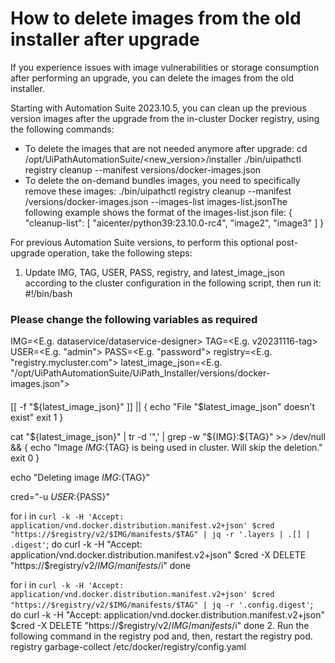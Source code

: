 ﻿# How to delete images from the old installer after upgrade

If you experience issues with image vulnerabilities or storage consumption after performing an upgrade, you can delete the images from the old installer.

Starting with Automation Suite 2023.10.5, you can clean up the previous version images after the upgrade from the in-cluster Docker registry, using the following commands:

* To delete the images that are not needed anymore after upgrade: cd /opt/UiPathAutomationSuite/<new_version>/installer
./bin/uipathctl registry cleanup --manifest versions/docker-images.json
* To delete the on-demand bundles images, you need to specifically remove these images: ./bin/uipathctl registry cleanup --manifest /versions/docker-images.json --images-list images-list.jsonThe following example shows the format of the images-list.json file: {
    "cleanup-list": [
        "aicenter/python39:23.10.0-rc4",
        "image2",
        "image3"
    ]
}

For previous Automation Suite versions, to perform this optional post-upgrade operation, take the following steps:

1. Update IMG, TAG, USER, PASS, registry, and latest_image_json according to the cluster configuration in the following script, then run it: #!/bin/bash

### Please change the following variables as required
IMG=<E.g. dataservice/dataservice-designer>
TAG=<E.g. v20231116-tag>
USER=<E.g. "admin">
PASS=<E.g. "password">
registry=<E.g. "registry.mycluster.com">
latest_image_json=<E.g. "/opt/UiPathAutomationSuite/UiPath_Installer/versions/docker-images.json">
####

[[ -f "${latest_image_json}" ]] || {
	echo "File "$latest_image_json" doesn't exist"
	exit 1
}

cat "${latest_image_json}" | tr -d '",' | grep -w "${IMG}:${TAG}" >> /dev/null && {
	echo "Image ${IMG}:${TAG} is being used in cluster. Will skip the deletion."
	exit 0
}

echo "Deleting image ${IMG}:${TAG}"

cred="-u ${USER}:${PASS}"

for i in `curl -k -H 'Accept: application/vnd.docker.distribution.manifest.v2+json' $cred "https://$registry/v2/$IMG/manifests/$TAG" | jq -r '.layers | .[] | .digest'`; do
	curl -k  -H "Accept: application/vnd.docker.distribution.manifest.v2+json"  $cred -X DELETE "https://$registry/v2/$IMG/manifests/$i"
done

for i in `curl -k -H 'Accept: application/vnd.docker.distribution.manifest.v2+json' $cred "https://$registry/v2/$IMG/manifests/$TAG" | jq -r '.config.digest'`; do
	curl -k  -H "Accept: application/vnd.docker.distribution.manifest.v2+json"  $cred -X DELETE "https://$registry/v2/$IMG/manifests/$i"
done
2. Run the following command in the registry pod and, then, restart the registry pod. registry garbage-collect /etc/docker/registry/config.yaml
